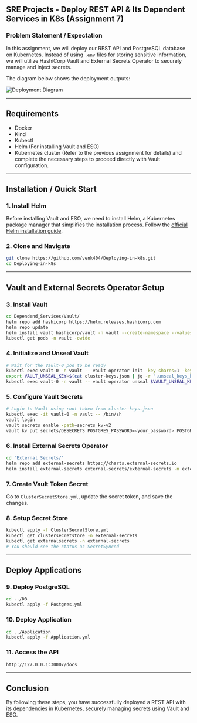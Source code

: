 ## SRE Projects - Deploy REST API & Its Dependent Services in K8s (Assignment 7)

### Problem Statement / Expectation

In this assignment, we will deploy our REST API and PostgreSQL database on Kubernetes. Instead of using `.env` files for storing sensitive information, we will utilize HashiCorp Vault and External Secrets Operator to securely manage and inject secrets.

The diagram below shows the deployment outputs:

![Deployment Diagram](https://www.notion.so/image/https%3A%2F%2Fprod-files-secure.s3.us-west-2.amazonaws.com%2F9ce3a364-243d-4bf8-803e-331bbc517340%2F49ccfffd-fdc8-4ae8-86f8-5f15c60e7af1%2Fk8s-deployment.drawio.png?table=block&id=86f1021a-c29a-4a02-90a9-3088118cabb4&cache=v2)

---

## Requirements

- Docker
- Kind
- Kubectl
- Helm (For installing Vault and ESO)
- Kubernetes cluster (Refer to the previous assignment for details) and complete the necessary steps to proceed directly with Vault configuration.

---

## Installation / Quick Start

### 1. Install Helm

Before installing Vault and ESO, we need to install Helm, a Kubernetes package manager that simplifies the installation process. Follow the [official Helm installation guide](https://helm.sh/docs/intro/install/).

### 2. Clone and Navigate

```bash
git clone https://github.com/venk404/Deploying-in-k8s.git
cd Deploying-in-k8s
```

---

## Vault and External Secrets Operator Setup

### 3. Install Vault

```bash
cd Dependend_Services/Vault/
helm repo add hashicorp https://helm.releases.hashicorp.com
helm repo update
helm install vault hashicorp/vault -n vault --create-namespace --values Vault_Value.yml
kubectl get pods -n vault -owide
```

### 4. Initialize and Unseal Vault

```bash
# Wait for the Vault-0 pod to be ready
kubectl exec vault-0 -n vault -- vault operator init -key-shares=1 -key-threshold=1 -format=json > cluster-keys.json
export VAULT_UNSEAL_KEY=$(cat cluster-keys.json | jq -r ".unseal_keys_b64[]")
kubectl exec vault-0 -n vault -- vault operator unseal $VAULT_UNSEAL_KEY
```

### 5. Configure Vault Secrets

```bash
# Login to Vault using root token from cluster-keys.json
kubectl exec -it vault-0 -n vault -- /bin/sh
vault login
vault secrets enable -path=secrets kv-v2
vault kv put secrets/DBSECRETS POSTGRES_PASSWORD=<your_password> POSTGRES_DB=<your_db> POSTGRES_USER=<your_user>
```

### 6. Install External Secrets Operator

```bash
cd 'External Secrets/'
helm repo add external-secrets https://charts.external-secrets.io
helm install external-secrets external-secrets/external-secrets -n external-secrets --create-namespace --set installCRDs=true -f ExternalSecret_Value.yml
```

### 7. Create Vault Token Secret

Go to `ClusterSecretStore.yml`, update the secret token, and save the changes.

### 8. Setup Secret Store

```bash
kubectl apply -f ClusterSecretStore.yml
kubectl get clustersecretstore -n external-secrets
kubectl get externalsecrets -n external-secrets
# You should see the status as SecretSynced
```

---

## Deploy Applications

### 9. Deploy PostgreSQL

```bash
cd ../DB
kubectl apply -f Postgres.yml
```

### 10. Deploy Application

```bash
cd ../Application
kubectl apply -f Application.yml
```

### 11. Access the API

```bash
http://127.0.0.1:30007/docs
```

---

## Conclusion

By following these steps, you have successfully deployed a REST API with its dependencies in Kubernetes, securely managing secrets using Vault and ESO.
